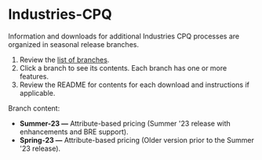 # Industries-CPQ

Information and downloads for additional Industries CPQ processes are organized in seasonal release branches.

1. Review the [list of branches](https://github.com/Salesforce-Industries-Process-Library/Industries-CPQ/branches).
2. Click a branch to see its contents. Each branch has one or more features.
3. Review the README for contents for each download and instructions if applicable.

Branch content:
- **Summer-23 —** Attribute-based pricing (Summer '23 release with enhancements and BRE support).
- **Spring-23 —** Attribute-based pricing (Older version prior to the Summer '23 release).
